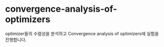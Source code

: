 # convergence-analysis-of-optimizers
optimizer들의 수렴성을 분석하고 Convergence analysis of optimizers에 실험을 진행합니다.
